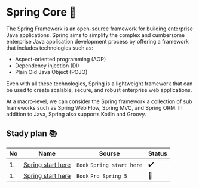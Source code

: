 # Spring Core :book:

The Spring Framework is an open-source framework for building enterprise Java applications. Spring aims to simplify the complex and cumbersome enterprise Java application development process by offering a framework that includes technologies such as:

- Aspect-oriented programming (AOP)
- Dependency injection (DI)
- Plain Old Java Object (POJO)

Even with all these technologies, Spring is a lightweight framework that can be used to create scalable, secure, and robust enterprise web applications.

At a macro-level, we can consider the Spring framework a collection of sub frameworks such as Spring Web Flow, Spring MVC, and Spring ORM. In addition to Java, Spring also supports Kotlin and Groovy.

## Stady plan 📚

|No|Name|Sourse|Status|
|--|----|------|------|
|1.|[Spring start here](https://github.com/abbos0123/Spring/tree/main/Spring-Core/Start-Here)|```Book``` ```Spring start here```|:heavy_check_mark:|
|1.|[Spring start here](https://github.com/abbos0123/Spring/tree/main/Spring-Core/Pro-Spring-5)|```Book``` ```Pro Spring 5```|📖|
